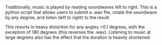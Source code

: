 Traditionally, music is played by reading soundwaves left to right. This is a python script that allows users to submit a .wav file, rotate the soundwave by any degree, and listen (left to right) to the result. 

This resorts in heavy distortion for any angles >0.1 degrees, with the exception of 180 degrees (this reverses the .wav). Listening to music at large degrees also has the effect that the duration is heavily shortened.
